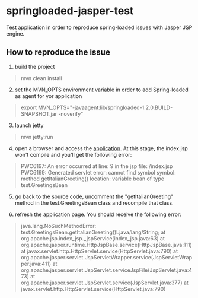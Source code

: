 springloaded-jasper-test
========================

Test application in order to reproduce spring-loaded issues with Jasper JSP engine.

How to reproduce the issue
--------------------------

1. build the project

> mvn clean install

2. set the MVN_OPTS environment variable in order to add Spring-loaded as agent for yor application

> export MVN_OPTS="-javaagent:lib/springloaded-1.2.0.BUILD-SNAPSHOT.jar -noverify"

3. launch jetty

> mvn jetty:run

4. open a browser and access the [application](http://localhost:8080/springloaded-jasper-test/).
At this stage, the index.jsp won't compile and you'll get the following error:

> PWC6197: An error occurred at line: 9 in the jsp file: /index.jsp
> PWC6199: Generated servlet error:
> cannot find symbol
>    symbol:   method getItalianGreeting()
>    location: variable bean of type test.GreetingsBean

5. go back to the source code, uncomment the "getItalianGreeting" method in the test.GreetingsBean class and recompile that class.

6. refresh the application page. You should receive the following error:

> java.lang.NoSuchMethodError: test.GreetingsBean.getItalianGreeting()Ljava/lang/String;
>   	at org.apache.jsp.index_jsp._jspService(index_jsp.java:63)
>   	at org.apache.jasper.runtime.HttpJspBase.service(HttpJspBase.java:111)
>   	at javax.servlet.http.HttpServlet.service(HttpServlet.java:790)
>   	at org.apache.jasper.servlet.JspServletWrapper.service(JspServletWrapper.java:411)
>   	at org.apache.jasper.servlet.JspServlet.serviceJspFile(JspServlet.java:473)
>   	at org.apache.jasper.servlet.JspServlet.service(JspServlet.java:377)
>   	at javax.servlet.http.HttpServlet.service(HttpServlet.java:790)

